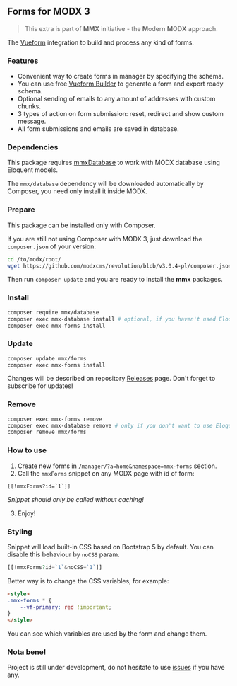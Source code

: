 Forms for MODX 3
---

> This extra is part of **MMX** initiative - the **M**odern **M**OD**X** approach.

The [Vueform][vueform] integration to build and process any kind of forms.

### Features

- Convenient way to create forms in manager by specifying the schema.
- You can use free [Vueform Builder][builder] to generate a form and export ready schema.
- Optional sending of emails to any amount of addresses with custom chunks.
- 3 types of action on form submission: reset, redirect and show custom message.
- All form submissions and emails are saved in database.

### Dependencies

This package requires [mmxDatabase][mmx-database] to work with MODX database using Eloquent models.

The `mmx/database` dependency will be downloaded automatically by Composer, you need only install it inside MODX.

### Prepare

This package can be installed only with Composer.

If you are still not using Composer with MODX 3, just download the `composer.json` of your version:
```bash
cd /to/modx/root/
wget https://github.com/modxcms/revolution/blob/v3.0.4-pl/composer.json
```

Then run `composer update` and you are ready to install the **mmx** packages.

### Install

```bash
composer require mmx/database
composer exec mmx-database install # optional, if you haven't used Eloquent for MODX 3 before
composer exec mmx-forms install
```

### Update
```bash
composer update mmx/forms
composer exec mmx-forms install
```
Changes will be described on repository [Releases][releases] page. Don't forget to subscribe for updates!

### Remove

```bash
composer exec mmx-forms remove
composer exec mmx-database remove # only if you don't want to use Eloquent for MODX 3 anymore
composer remove mmx/forms
```

### How to use

1. Create new forms in `/manager/?a=home&namespace=mmx-forms` section.
2. Call the `mmxForms` snippet on any MODX page with id of form:
```
[[!mmxForms?id=`1`]]
```
_Snippet should only be called without caching!_

3. Enjoy!

### Styling

Snippet will load built-in CSS based on Bootstrap 5 by default. You can disable this behaviour by `noCSS` param.
```php
[[!mmxForms?id=`1`&noCSS=`1`]]
```

Better way is to change the CSS variables, for example:
```html
<style>
.mmx-forms * {
    --vf-primary: red !important;
}
</style>
```
You can see which variables are used by the form and change them.

### Nota bene!

Project is still under development, do not hesitate to use [issues][issues] if you have any.

[builder]: https://builder.vueform.com
[vueform]: https://vueform.com
[mmx-database]: https://packagist.org/packages/mmx/database
[releases]: https://github.com/bezumkin/mmx-forms/releases
[issues]: https://github.com/bezumkin/mmx-forms/issues
